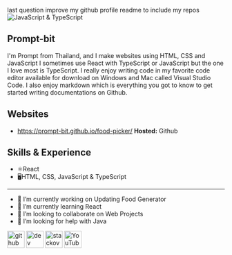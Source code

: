 last question improve my github profile readme to include my repos
![JavaScript & TypeScript](https://yt3.googleusercontent.com/7nXINKEaZh9mvXE2uf_UsRVQIHf-_Ejw4Q0hnFxy2xVaV2huNnyg_8agw5MG_4_q8F--BCm1=w2276-fcrop64=1,00005a57ffffa5a8-k-c0xffffffff-no-nd-rj)

## Prompt-bit
I'm Prompt from Thailand, and I make websites using HTML, CSS and JavaScript I sometimes use React with TypeScript or JavaScript but the one I love most is TypeScript. I really enjoy writing code in my favorite code editor available for download on Windows and Mac called Visual Studio Code. I also enjoy markdown which is everything you got to know to get started writing documentations on Github.

## Websites
* https://prompt-bit.github.io/food-picker/ **Hosted:** Github


## Skills & Experience
* ⚛️React
* 🖥️HTML, CSS, JavaScript & TypeScript
---
- 🔭 I’m currently working on Updating Food Generator 
- 🌱 I’m currently learning React 
- 👯 I’m looking to collaborate on Web Projects 
- 🤔 I’m looking for help with Java 


[<img src='https://cdn.jsdelivr.net/npm/simple-icons@3.0.1/icons/github.svg' alt='github' height='40'>](https://github.com/Prompt-bit)  [<img src='https://cdn.jsdelivr.net/npm/simple-icons@3.0.1/icons/dev-dot-to.svg' alt='dev' height='40'>](https://dev.to/ppprompt)  [<img src='https://cdn.jsdelivr.net/npm/simple-icons@3.0.1/icons/stackoverflow.svg' alt='stackoverflow' height='40'>](https://stackoverflow.com/users/28432190)  [<img src='https://cdn.jsdelivr.net/npm/simple-icons@3.0.1/icons/youtube.svg' alt='YouTube' height='40'>](https://www.youtube.com/channel/UCxlmYCY3eH-8FjLt0olr-Og)  
